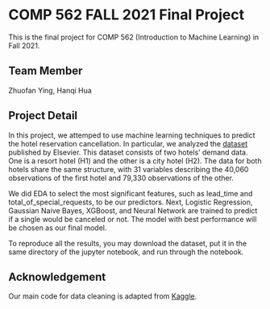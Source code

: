 # COMP 562 FALL 2021 Final Project
This is the final project for COMP 562 (Introduction to Machine Learning) in Fall 2021.

## Team Member
Zhuofan Ying, Hanqi Hua

## Project Detail
In this project, we attemped to use machine learning techniques to predict the hotel reservation cancellation. In particular, we analyzed the [dataset](https://www.sciencedirect.com/science/article/pii/S2352340918315191) published by Elsevier. This dataset consists of two hotels’ demand data. One is a resort hotel (H1) and the other is a city hotel (H2). The data for both hotels share the same structure, with 31 variables describing the 40,060 observations of the first hotel and 79,330 observations of the other. 

We did EDA to select the most significant features, such as lead_time and total_of_special_requests, to be our predictors. Next, Logistic Regression, Gaussian Naive Bayes, XGBoost, and Neural Network are trained to predict if a single would be canceled or not. The model with best performance will be chosen as our final model.

To reproduce all the results, you may download the dataset, put it in the same directory of the jupyter notebook, and run through the notebook.  

## Acknowledgement
Our main code for data cleaning is adapted from [Kaggle](https://www.kaggle.com/sanjana08/hotel-booking-cancellation-prediction). 
